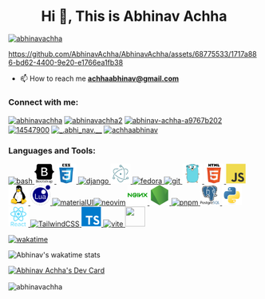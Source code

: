 <h1 align="center">Hi 👋, This is Abhinav Achha</h1>
<p align="left"> <a href="https://github.com/ryo-ma/github-profile-trophy"><img src="https://github-profile-trophy.vercel.app/?username=abhinavachha&theme=tokyonight&title=Commits,Followers,Organizations,Reviews" alt="abhinavachha" /></a> </p>

https://github.com/AbhinavAchha/AbhinavAchha/assets/68775533/1717a886-bd62-4400-9e20-e1766ea1fb38

- 📫 How to reach me **achhaabhinav@gmail.com**

<h3 align="left">Connect with me:</h3>

<p align="left">
<a href="https://dev.to/abhinavachha" target="blank"><img align="center" src="https://raw.githubusercontent.com/rahuldkjain/github-profile-readme-generator/master/src/images/icons/Social/devto.svg" alt="abhinavachha" height="30" width="40" /></a>
<a href="https://twitter.com/abhinav_achha_" target="blank"><img align="center" src="https://raw.githubusercontent.com/rahuldkjain/github-profile-readme-generator/master/src/images/icons/Social/twitter.svg" alt="abhinavachha2" height="30" width="40" /></a>
<a href="https://linkedin.com/in/abhinav-achha-a9767b202" target="blank"><img align="center" src="https://raw.githubusercontent.com/rahuldkjain/github-profile-readme-generator/master/src/images/icons/Social/linked-in-alt.svg" alt="abhinav-achha-a9767b202" height="30" width="40" /></a>
<a href="https://stackoverflow.com/users/14547900" target="blank"><img align="center" src="https://raw.githubusercontent.com/rahuldkjain/github-profile-readme-generator/master/src/images/icons/Social/stack-overflow.svg" alt="14547900" height="30" width="40" /></a>
<a href="https://instagram.com/_.abhi_nav.__" target="blank"><img align="center" src="https://raw.githubusercontent.com/rahuldkjain/github-profile-readme-generator/master/src/images/icons/Social/instagram.svg" alt="_.abhi_nav.__" height="30" width="40" /></a>
<a href="https://www.hackerrank.com/achhaabhinav" target="blank"><img align="center" src="https://raw.githubusercontent.com/rahuldkjain/github-profile-readme-generator/master/src/images/icons/Social/hackerrank.svg" alt="achhaabhinav" height="30" width="40" /></a>
</p>

<h3 align="left">Languages and Tools:</h3>
<p align="left"> <a href="https://www.gnu.org/software/bash/" target="_blank" rel="noreferrer"> <img src="https://www.vectorlogo.zone/logos/gnu_bash/gnu_bash-icon.svg" alt="bash" width="40" height="40"/> </a> <a href="https://getbootstrap.com" target="_blank" rel="noreferrer"> <img src="https://raw.githubusercontent.com/devicons/devicon/master/icons/bootstrap/bootstrap-plain-wordmark.svg" alt="bootstrap" width="40" height="40"/> </a> <a href="https://www.w3schools.com/css/" target="_blank" rel="noreferrer"> <img src="https://raw.githubusercontent.com/devicons/devicon/master/icons/css3/css3-original-wordmark.svg" alt="css3" width="40" height="40"/> </a> <a href="https://www.djangoproject.com/" target="_blank" rel="noreferrer"> <img src="https://cdn.jsdelivr.net/gh/devicons/devicon/icons/django/django-plain.svg" alt="django" width="40" height="40"/> </a> <a href="https://www.electronjs.org" target="_blank" rel="noreferrer"> <img src="https://raw.githubusercontent.com/devicons/devicon/master/icons/electron/electron-original.svg" alt="electron" width="40" height="40"/> </a><a href="https://getfedora.org/" target="_blank" rel="noreferrer"> <img src="https://cdn.jsdelivr.net/gh/devicons/devicon/icons/fedora/fedora-original.svg" alt="fedora" width="40" height="40" /> <a href="https://git-scm.com/" target="_blank" rel="noreferrer"> <img src="https://www.vectorlogo.zone/logos/git-scm/git-scm-icon.svg" alt="git" width="40" height="40"/> </a><a href="https://golang.org" target="_blank" rel="noreferrer"> <img src="https://raw.githubusercontent.com/devicons/devicon/master/icons/go/go-original.svg" alt="golang" width="40" height="40"/> </a> <a href="https://www.w3.org/html/" target="_blank" rel="noreferrer"> <img src="https://raw.githubusercontent.com/devicons/devicon/master/icons/html5/html5-original-wordmark.svg" alt="html5" width="40" height="40"/> </a> <a href="https://developer.mozilla.org/en-US/docs/Web/JavaScript" target="_blank" rel="noreferrer"> <img src="https://raw.githubusercontent.com/devicons/devicon/master/icons/javascript/javascript-original.svg" alt="javascript" width="40" height="40"/> </a> <a href="https://www.linux.org/" target="_blank" rel="noreferrer"> <img src="https://raw.githubusercontent.com/devicons/devicon/master/icons/linux/linux-original.svg" alt="linux" width="40" height="40"/> </a><a href="https://www.lua.org/" target="_blank" rel="noreferrer"> <img src="https://raw.githubusercontent.com/devicons/devicon/master/icons/lua/lua-original.svg" alt="lua" width="40" height="40"/> </a><a href="https://mui.com" target="_black" rel="noreferrer"><img src="https://cdn.jsdelivr.net/gh/devicons/devicon/icons/materialui/materialui-original.svg" alt="materialUI" width="40" height="40" /></a><a href="https://neovim.io" target="_blank" rel="noreferrer"><img src="https://avatars.githubusercontent.com/neovim" alt="neovim" width="40" height="40 " /></a> <a href="https://www.nginx.com" target="_blank" rel="noreferrer"> <img src="https://raw.githubusercontent.com/devicons/devicon/master/icons/nginx/nginx-original.svg" alt="nginx" width="40" height="40"/> </a><a href="https://nodejs.org" target="_blank" rel="noreferrer"> <img src="https://raw.githubusercontent.com/devicons/devicon/master/icons/nodejs/nodejs-original.svg" alt="nodejs" width="40" height="40"/> </a><a href="https://pnpm.io" target="_blank" rel="noreferrer"> <img src="https://avatars.githubusercontent.com/pnpm" alt="pnpm" width="40" height="40"/> </a> <a href="https://www.postgresql.org" target="_blank" rel="noreferrer"> <img src="https://raw.githubusercontent.com/devicons/devicon/master/icons/postgresql/postgresql-original-wordmark.svg" alt="postgresql" width="40" height="40"/> </a> <a href="https://www.python.org" target="_blank" rel="noreferrer"> <img src="https://raw.githubusercontent.com/devicons/devicon/master/icons/python/python-original.svg" alt="python" width="40" height="40"/> </a> <a href="https://reactjs.org/" target="_blank" rel="noreferrer"> <img src="https://raw.githubusercontent.com/devicons/devicon/master/icons/react/react-original-wordmark.svg" alt="react" width="40" height="40"/> </a><a href="https://www.tailwindcss.com/" target="_blank" rel="noreferrer"> <img src="https://cdn.jsdelivr.net/gh/devicons/devicon/icons/tailwindcss/tailwindcss-plain.svg" alt="TailwindCSS" width="40" height="40"/> </a><a href="https://www.typescriptlang.org/" target="_blank" rel="noreferrer"> <img src="https://raw.githubusercontent.com/devicons/devicon/master/icons/typescript/typescript-original.svg" alt="typescript" width="40" height="40"/> </a> <a href="https://vitejs.dev/" target="_blank" rel="noreferrer"> <img src="https://github.com/vitejs/vite/blob/main/docs/images/vite.svg" alt="vite" width="40" height="40"/> </a> <a href="https://yarnpkg.com/" target="_blank" rel="noreferrer"> <img src="https://cdn.jsdelivr.net/gh/devicons/devicon/icons/yarn/yarn-original.svg" width="40" height="40" /></a> </p>

[![wakatime](https://wakatime.com/badge/user/5593fad5-8a47-4f0c-a49d-b6f8f3600cee.svg)](https://wakatime.com/@5593fad5-8a47-4f0c-a49d-b6f8f3600cee)

![Abhinav's wakatime stats](https://github-readme-stats.vercel.app/api/wakatime?username=AbhinavAchha&layout=compact&theme=tokyonight&hide=markdown,fugitive,yaml,json,conf,other&langs_count=6)

<a href="https://app.daily.dev/abhinavachha"><img src="https://api.daily.dev/devcards/14b41149e0824fb68087b3307988324d.png?r=e9i" width="300" alt="Abhinav Achha's Dev Card"/></a>

<p><img align="center" src="https://github-readme-streak-stats.herokuapp.com/?user=abhinavachha&theme=tokyonight" alt="abhinavachha" /></p>
